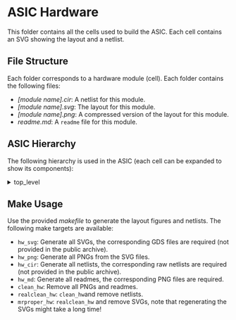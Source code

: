 # ASIC Hardware

This folder contains all the cells used to build the ASIC.
Each cell contains an SVG showing the layout and a netlist.

## File Structure

Each folder corresponds to a hardware module (cell).
Each folder contains the following files:
- *[module name].cir*: A netlist for this module.
- *[module name].svg*: The layout for this module.
- *[module name].png*: A compressed version of the layout for this module.
- *readme.md*: A `readme` file for this module.

## ASIC Hierarchy

The following hierarchy is used in the ASIC (each cell can be expanded to show its components):

<details>
    <summary>top_level</summary>
    <blockquote>
        <details>
            <summary>pad_frame</summary>
            <blockquote>
                <ul>
                    <li>in_pad</li>
                    <li>in_pad</li>
                    <li>in_pad</li>
                    <li>in_pad</li>
                    <li>in_pad</li>
                    <li>in_pad</li>
                    <li>out_pad</li>
                    <li>out_pad</li>
                    <li>out_pad</li>
                    <li>vdd_0_pad</li>
                    <li>vdd_1_pad</li>
                    <li>vdd_io_pad</li>
                    <li>vdd_pad</li>
                    <li>vss_0_pad</li>
                    <li>vss_1_pad</li>
                    <li>vss_pad</li>
                </ul>
            </blockquote>
        </details>
        <details>
            <summary>core_top</summary>
            <blockquote>
                <details>
                    <summary>control_dc_vdl_send_combo</summary>
                    <blockquote>
                        <details>
                            <summary>dc_vdl_combo</summary>
                            <blockquote>
                                <details>
                                    <summary>dc_top</summary>
                                    <blockquote>
                                        <details>
                                            <summary>dc_branch</summary>
                                            <blockquote>
                                                <ul>
                                                    <li>buf_wide</li>
                                                    <li>dc_ch_4</li>
                                                    <li>dc_rst_check</li>
                                                    <li>enable_n</li>
                                                    <li>first_edge</li>
                                                    <li>freq_scaler_248</li>
                                                    <li>inv</li>
                                                    <li>mux4</li>
                                                    <li>nand2</li>
                                                    <li>nand2_dnw</li>
                                                </ul>
                                            </blockquote>
                                        </details>
                                        <details>
                                            <summary>dc_branch</summary>
                                            <blockquote>
                                                <ul>
                                                    <li>buf_wide</li>
                                                    <li>dc_ch_4</li>
                                                    <li>dc_rst_check</li>
                                                    <li>enable_n</li>
                                                    <li>first_edge</li>
                                                    <li>freq_scaler_248</li>
                                                    <li>inv</li>
                                                    <li>mux4</li>
                                                    <li>nand2</li>
                                                    <li>nand2_dnw</li>
                                                </ul>
                                            </blockquote>
                                        </details>
                                        <ul>
                                            <li>rst_start</li>
                                        </ul>
                                    </blockquote>
                                </details>
                                <details>
                                    <summary>vdl_top</summary>
                                    <blockquote>
                                        <details>
                                            <summary>vdl_branch</summary>
                                            <blockquote>
                                                <ul>
                                                    <li>buf_en</li>
                                                    <li>edge_to_level</li>
                                                    <li>vdl_oo_3</li>
                                                </ul>
                                            </blockquote>
                                        </details>
                                        <details>
                                            <summary>vdl_branch</summary>
                                            <blockquote>
                                                <ul>
                                                    <li>buf_en</li>
                                                    <li>edge_to_level</li>
                                                    <li>vdl_oo_3</li>
                                                </ul>
                                            </blockquote>
                                        </details>
                                        <ul>
                                            <li>buf_wide</li>
                                            <li>buf_wide</li>
                                            <li>end_detector</li>
                                            <li>vdl_enable</li>
                                        </ul>
                                    </blockquote>
                                </details>
                            </blockquote>
                        </details>
                        <details>
                            <summary>send_top</summary>
                            <blockquote>
                                <ul>
                                    <li>bit_cnt_chain</li>
                                    <li>bit_control</li>
                                    <li>bit_data_chain</li>
                                    <li>clk_delay_6</li>
                                    <li>cnt_control</li>
                                    <li>cnt_data_chain</li>
                                    <li>dff_st_ar</li>
                                    <li>ext_clk_cnt_chain</li>
                                    <li>ext_clk_data_chain</li>
                                    <li>mux2</li>
                                    <li>mux2</li>
                                    <li>mux2</li>
                                    <li>mux2</li>
                                    <li>mux2</li>
                                    <li>nand2</li>
                                    <li>nand2</li>
                                    <li>nor2</li>
                                    <li>nor2</li>
                                </ul>
                            </blockquote>
                        </details>
                        <ul>
                            <li>core_control</li>
                        </ul>
                    </blockquote>
                </details>
                <ul>
                    <li>conf_top</li>
                </ul>
            </blockquote>
        </details>
    </blockquote>
</details>

## Make Usage

Use the provided *makefile* to generate the layout figures and netlists.
The following make targets are available:
- `hw_svg`: Generate all SVGs, the corresponding GDS files are required (not provided in the public archive).
- `hw_png`: Generate all PNGs from the SVG files.
- `hw_cir`: Generate all netlists, the corresponding raw netlists are required (not provided in the public archive).
- `hw_md`: Generate all readmes, the corresponding PNG files are required.
- `clean_hw`: Remove all PNGs and readmes.
- `realclean_hw`: `clean_hw`and remove netlists.
- `mrproper_hw`: `realclean_hw` and remove SVGs, note that regenerating the SVGs might take a long time!